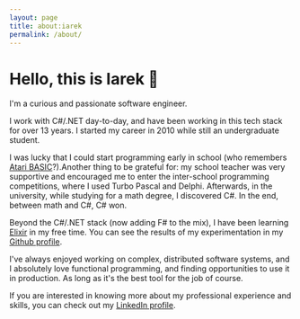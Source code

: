 ```yaml
---
layout: page
title: about:iarek
permalink: /about/
---
```


# Hello, this is Iarek 👋

I'm a curious and passionate software engineer.

I work with C#/.NET day-to-day, and have been working in this tech stack for over 13 years. I started my career in 2010 while still an undergraduate student.

I was lucky that I could start programming early in school (who remembers [Atari BASIC](https://en.wikipedia.org/wiki/Atari_BASIC)?).Another thing to be grateful for: my school teacher was very supportive and encouraged me to enter the inter-school programming competitions, where I used Turbo Pascal and Delphi. Afterwards, in the university, while studying for a math degree, I discovered C#. In the end, between math and C#, C# won.

Beyond the C#/.NET stack (now adding F# to the mix), I have been learning [Elixir](https://elixir-lang.org) in my free time. You can see the results of my experimentation in my [Github profile](https://github.com/iarekk).

I've always enjoyed working on complex, distributed software systems, and I absolutely love functional programming, and finding opportunities to use it in production. As long as it's the best tool for the job of course.

If you are interested in knowing more about my professional experience and skills, you can check out my [LinkedIn profile](https://www.linkedin.com/in/iarek-kovtunenko/).
